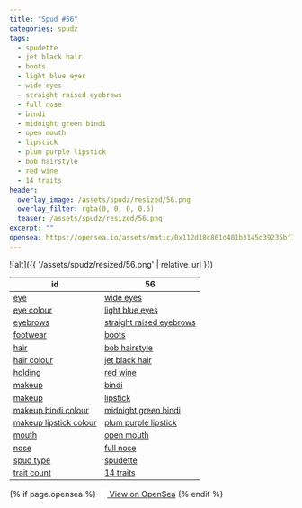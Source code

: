 ```yaml
---
title: "Spud #56"
categories: spudz
tags:
  - spudette
  - jet black hair
  - boots
  - light blue eyes
  - wide eyes
  - straight raised eyebrows
  - full nose
  - bindi
  - midnight green bindi
  - open mouth
  - lipstick
  - plum purple lipstick
  - bob hairstyle
  - red wine
  - 14 traits
header:
  overlay_image: /assets/spudz/resized/56.png
  overlay_filter: rgba(0, 0, 0, 0.5)
  teaser: /assets/spudz/resized/56.png
excerpt: ""
opensea: https://opensea.io/assets/matic/0x112d18c861d401b3145d39236bf149f01e18beed/56
---
```

![alt]({{ '/assets/spudz/resized/56.png' | relative_url }})

| id | 56 |
|-|-|
| <a href="/traits/eye/#trait-type">eye</a> | <a href="/traits/eye/wide-eyes/1/#trait">wide eyes</a> |
| <a href="/traits/eye-colour/#trait-type">eye colour</a> | <a href="/traits/eye-colour/light-blue-eyes/1/#trait">light blue eyes</a> |
| <a href="/traits/eyebrows/#trait-type">eyebrows</a> | <a href="/traits/eyebrows/straight-raised-eyebrows/1/#trait">straight raised eyebrows</a> |
| <a href="/traits/footwear/#trait-type">footwear</a> | <a href="/traits/footwear/boots/1/#trait">boots</a> |
| <a href="/traits/hair/#trait-type">hair</a> | <a href="/traits/hair/bob-hairstyle/1/#trait">bob hairstyle</a> |
| <a href="/traits/hair-colour/#trait-type">hair colour</a> | <a href="/traits/hair-colour/jet-black-hair/1/#trait">jet black hair</a> |
| <a href="/traits/holding/#trait-type">holding</a> | <a href="/traits/holding/red-wine/1/#trait">red wine</a> |
| <a href="/traits/makeup/#trait-type">makeup</a> | <a href="/traits/makeup/bindi/1/#trait">bindi</a> |
| <a href="/traits/makeup/#trait-type">makeup</a> | <a href="/traits/makeup/lipstick/1/#trait">lipstick</a> |
| <a href="/traits/makeup-bindi-colour/#trait-type">makeup bindi colour</a> | <a href="/traits/makeup-bindi-colour/midnight-green-bindi/1/#trait">midnight green bindi</a> |
| <a href="/traits/makeup-lipstick-colour/#trait-type">makeup lipstick colour</a> | <a href="/traits/makeup-lipstick-colour/plum-purple-lipstick/1/#trait">plum purple lipstick</a> |
| <a href="/traits/mouth/#trait-type">mouth</a> | <a href="/traits/mouth/open-mouth/1/#trait">open mouth</a> |
| <a href="/traits/nose/#trait-type">nose</a> | <a href="/traits/nose/full-nose/1/#trait">full nose</a> |
| <a href="/traits/spud-type/#trait-type">spud type</a> | <a href="/traits/spud-type/spudette/1/#trait">spudette</a> |
| <a href="/traits/trait-count/#trait-type">trait count</a> | <a href="/traits/trait-count/14-traits/1/#trait">14 traits</a> |

{% if page.opensea %}
<a href="{{page.opensea}}" class="btn btn--info" onclick="window.open(this.href, '_blank'); return false;"><img src="/assets/images/opensea.svg" width="16px"><span>  View on OpenSea</span></a>
{% endif %}
